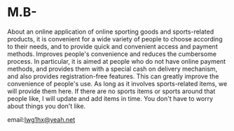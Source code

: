 # M.B-

About an online application of online sporting goods and sports-related products, it is convenient for a wide variety of people to choose according to their needs, and to provide quick and convenient access and payment methods. Improves people's convenience and reduces the cumbersome process.
In particular, it is aimed at people who do not have online payment methods, and provides them with a special cash on delivery mechanism, and also provides registration-free features. This can greatly improve the convenience of people's use.
As long as it involves sports-related items, we will provide them here. If there are no sports items or sports around that people like, I will update and add items in time. You don't have to worry about things you don't like.



email:lwg1hx@yeah.net
